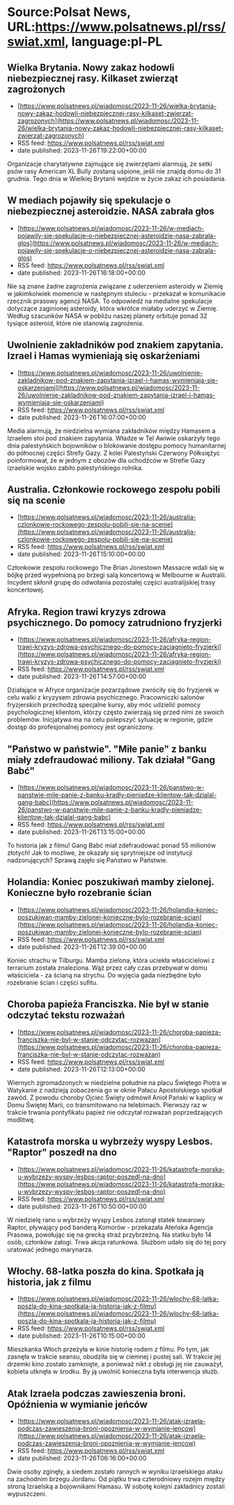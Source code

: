 # Source:Polsat News, URL:https://www.polsatnews.pl/rss/swiat.xml, language:pl-PL

## Wielka Brytania. Nowy zakaz hodowli niebezpiecznej rasy. Kilkaset zwierząt zagrożonych
 - [https://www.polsatnews.pl/wiadomosc/2023-11-26/wielka-brytania-nowy-zakaz-hodowli-niebezpiecznej-rasy-kilkaset-zwierzat-zagrozonych](https://www.polsatnews.pl/wiadomosc/2023-11-26/wielka-brytania-nowy-zakaz-hodowli-niebezpiecznej-rasy-kilkaset-zwierzat-zagrozonych)
 - RSS feed: https://www.polsatnews.pl/rss/swiat.xml
 - date published: 2023-11-26T19:22:00+00:00

Organizacje charytatywne zajmujące się zwierzętami alarmują, że setki psów rasy American XL Bully zostaną uśpione, jeśli nie znajdą domu do 31 grudnia. Tego dnia w Wielkiej Brytanii wejdzie w życie zakaz ich posiadania.

## W mediach pojawiły się spekulacje o niebezpiecznej asteroidzie. NASA zabrała głos
 - [https://www.polsatnews.pl/wiadomosc/2023-11-26/w-mediach-pojawily-sie-spekulacje-o-niebezpiecznej-asteroidzie-nasa-zabrala-glos](https://www.polsatnews.pl/wiadomosc/2023-11-26/w-mediach-pojawily-sie-spekulacje-o-niebezpiecznej-asteroidzie-nasa-zabrala-glos)
 - RSS feed: https://www.polsatnews.pl/rss/swiat.xml
 - date published: 2023-11-26T16:18:00+00:00

Nie są znane żadne zagrożenia związane z uderzeniem asteroidy w Ziemię w jakimkolwiek momencie w następnym stuleciu - przekazał w komunikacie rzecznik prasowy agencji NASA. To odpowiedź na medialne spekulacje dotyczące zaginionej asteroidy, która wkrótce miałaby uderzyć w Ziemię. Według szacunków NASA w pobliżu naszej planety orbituje ponad 32 tysiące asteroid, które nie stanowią zagrożenia.

## Uwolnienie zakładników pod znakiem zapytania. Izrael i Hamas wymieniają się oskarżeniami
 - [https://www.polsatnews.pl/wiadomosc/2023-11-26/uwolnienie-zakladnikow-pod-znakiem-zapytania-izrael-i-hamas-wymieniaja-sie-oskarzeniami](https://www.polsatnews.pl/wiadomosc/2023-11-26/uwolnienie-zakladnikow-pod-znakiem-zapytania-izrael-i-hamas-wymieniaja-sie-oskarzeniami)
 - RSS feed: https://www.polsatnews.pl/rss/swiat.xml
 - date published: 2023-11-26T16:07:00+00:00

Media alarmują, że niedzielna wymiana zakładników między Hamasem a Izraelem stoi pod znakiem zapytania. Władze w Tel Awiwie oskarżyły tego dnia palestyńskich bojowników o blokowanie dostępu pomocy humanitarnej do północnej części Strefy Gazy. Z kolei Palestyński Czerwony Półksiężyc poinformował, że w jednym z obozów dla uchodźców w Strefie Gazy izraelskie wojsko zabiło palestyńskiego rolnika.

## Australia. Członkowie rockowego zespołu pobili się na scenie
 - [https://www.polsatnews.pl/wiadomosc/2023-11-26/australia-czlonkowie-rockowego-zespolu-pobili-sie-na-scenie](https://www.polsatnews.pl/wiadomosc/2023-11-26/australia-czlonkowie-rockowego-zespolu-pobili-sie-na-scenie)
 - RSS feed: https://www.polsatnews.pl/rss/swiat.xml
 - date published: 2023-11-26T15:10:00+00:00

Członkowie zespołu rockowego The Brian Jonestown Massacre wdali się w bójkę przed wypełnioną po brzegi salą koncertową w Melbourne w Australii. Incydent skłonił grupę do odwołania pozostałej części australijskiej trasy koncertowej.

## Afryka. Region trawi kryzys zdrowa psychicznego. Do pomocy zatrudniono fryzjerki
 - [https://www.polsatnews.pl/wiadomosc/2023-11-26/afryka-region-trawi-kryzys-zdrowa-psychicznego-do-pomocy-zaciagnieto-fryzjerki](https://www.polsatnews.pl/wiadomosc/2023-11-26/afryka-region-trawi-kryzys-zdrowa-psychicznego-do-pomocy-zaciagnieto-fryzjerki)
 - RSS feed: https://www.polsatnews.pl/rss/swiat.xml
 - date published: 2023-11-26T14:57:00+00:00

Działające w Afryce organizacje pozarządowe zwróciły się do fryzjerek w celu walki z kryzysem zdrowia psychicznego. Pracowniczki salonów fryzjerskich przechodzą specjalne kursy, aby móc udzielić pomocy psychologicznej klientom, którzy często zwierzają się przed nimi ze swoich problemów. Inicjatywa ma na celu polepszyć sytuację w regionie, gdzie dostęp do profesjonalnej pomocy jest ograniczony.

## "Państwo w państwie". "Miłe panie" z banku miały zdefraudować miliony. Tak działał "Gang Babć"
 - [https://www.polsatnews.pl/wiadomosc/2023-11-26/panstwo-w-panstwie-mile-panie-z-banku-kradly-pieniadze-klientow-tak-dzialal-gang-babc](https://www.polsatnews.pl/wiadomosc/2023-11-26/panstwo-w-panstwie-mile-panie-z-banku-kradly-pieniadze-klientow-tak-dzialal-gang-babc)
 - RSS feed: https://www.polsatnews.pl/rss/swiat.xml
 - date published: 2023-11-26T13:15:00+00:00

To historia jak z filmu! Gang Babć miał zdefraudować ponad 55 milionów złotych! Jak to możliwe, że okazały się sprytniejsze od instytucji nadzorujących? Sprawą zajęło się Państwo w Państwie.

## Holandia: Koniec poszukiwań mamby zielonej. Konieczne było rozebranie ścian
 - [https://www.polsatnews.pl/wiadomosc/2023-11-26/holandia-koniec-poszukiwan-mamby-zielonej-konieczne-bylo-rozebranie-scian](https://www.polsatnews.pl/wiadomosc/2023-11-26/holandia-koniec-poszukiwan-mamby-zielonej-konieczne-bylo-rozebranie-scian)
 - RSS feed: https://www.polsatnews.pl/rss/swiat.xml
 - date published: 2023-11-26T12:39:00+00:00

Koniec strachu w Tilburgu. Mamba zielona, która uciekła właścicielowi z terrarium została znaleziona. Wąż przez cały czas przebywał w domu właściciela - za ścianą na strychu. Do wyjęcia gada niezbędne było rozebranie ścian i części sufitu.

## Choroba papieża Franciszka. Nie był w stanie odczytać tekstu rozważań
 - [https://www.polsatnews.pl/wiadomosc/2023-11-26/choroba-papieza-franciszka-nie-byl-w-stanie-odczytac-rozwazan](https://www.polsatnews.pl/wiadomosc/2023-11-26/choroba-papieza-franciszka-nie-byl-w-stanie-odczytac-rozwazan)
 - RSS feed: https://www.polsatnews.pl/rss/swiat.xml
 - date published: 2023-11-26T12:13:00+00:00

Wiernych zgromadzonych w niedzielne południe na placu Świętego Piotra w Watykanie z nadzieją zobaczenia go w oknie Pałacu Apostolskiego spotkał zawód. Z powodu choroby Ojciec Święty odmówił Anioł Pański w kaplicy w Domu Świętej Marii, co transmitowano na telebimach. Pierwszy raz w trakcie trwania pontyfikatu papież nie odczytał rozważań poprzedzających modlitwę.

## Katastrofa morska u wybrzeży wyspy Lesbos. "Raptor" poszedł na dno
 - [https://www.polsatnews.pl/wiadomosc/2023-11-26/katastrofa-morska-u-wybrzezy-wyspy-lesbos-raptor-poszedl-na-dno](https://www.polsatnews.pl/wiadomosc/2023-11-26/katastrofa-morska-u-wybrzezy-wyspy-lesbos-raptor-poszedl-na-dno)
 - RSS feed: https://www.polsatnews.pl/rss/swiat.xml
 - date published: 2023-11-26T10:50:00+00:00

W niedzielę rano u wybrzeży wyspy Lesbos zatonął statek towarowy Raptor, pływający pod banderą Komorów - przekazała Ateńska Agencja Prasowa, powołując się na grecką straż przybrzeżną. Na statku było 14 osób, członków załogi. Trwa akcja ratunkowa. Służbom udało się do tej pory uratować jednego marynarza.

## Włochy. 68-latka poszła do kina. Spotkała ją historia, jak z filmu
 - [https://www.polsatnews.pl/wiadomosc/2023-11-26/wlochy-68-latka-poszla-do-kina-spotkala-ja-historia-jak-z-filmu](https://www.polsatnews.pl/wiadomosc/2023-11-26/wlochy-68-latka-poszla-do-kina-spotkala-ja-historia-jak-z-filmu)
 - RSS feed: https://www.polsatnews.pl/rss/swiat.xml
 - date published: 2023-11-26T10:15:00+00:00

Mieszkanka Włoch przeżyła w kinie historię rodem z filmu. Po tym, jak zasnęła w trakcie seansu, obudziła się w ciemnej i pustej sali. W trakcie jej drzemki kino zostało zamknięte, a ponieważ nikt z obsługi jej nie zauważył, kobieta utknęła w środku. By ją uwolnić konieczna była interwencja służb.

## Atak Izraela podczas zawieszenia broni. Opóźnienia w wymianie jeńców
 - [https://www.polsatnews.pl/wiadomosc/2023-11-26/atak-izraela-podczas-zawieszenia-broni-opoznienia-w-wymianie-jencow](https://www.polsatnews.pl/wiadomosc/2023-11-26/atak-izraela-podczas-zawieszenia-broni-opoznienia-w-wymianie-jencow)
 - RSS feed: https://www.polsatnews.pl/rss/swiat.xml
 - date published: 2023-11-26T06:16:00+00:00

Dwie osoby zginęły, a siedem zostało rannych w wyniku izraelskiego ataku na zachodnim brzegu Jordanu. Od piątku trwa czterodniowy rozejm między stroną Izraelską a bojownikami Hamasu. W sobotę kolejni zakładnicy zostali wypuszczeni.

